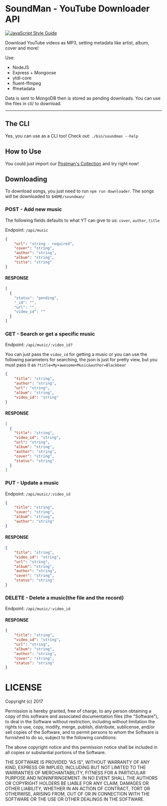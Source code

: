 # SoundMan - YouTube Downloader API

[![JavaScript Style Guide](https://img.shields.io/badge/code_style-standard-brightgreen.svg)](https://standardjs.com)

Download YouTube videos as MP3, setting metadata like artist, album, cover and more!

Use:
- NodeJS
- Express + Mongoose
- ytdl-core
- fluent-ffmpeg
- ffmetadata

Data is sent to MongoDB then is stored as pending downloads. You can use the files in cli/ to download.

-----------

## The CLI

Yes, you can use as a CLI too! 
Check out: `./bin/soundman --help`

## How to Use

You could just import our [Postman's Collection](Soundman.collection.json) and try right now!

## Downloading

To download songs, you just need to run `npm run downloader`. The songs will be downloaded to `$HOME/soundman/`

### POST - Add new music

The following fields defaults to what YT can give to us: `cover`, `author`, `title`

Endpoint: `/api/music`

```json
{
	"url": "string - required",
	"cover": "string",
	"author": "string",
	"album": "string",
	"title": "string"
}
```

#### RESPONSE

```js
[
  {
    "status": "pending",
    "_id": "",
    "url": "",
    "video_id": ""
  }
]
```

### GET - Search or get a specific music

Endpoint: `/api/music/:video_id?`

You can just pass the `video_id` for getting a music or you can use the following parameters for searching, the json is just for pretty view, but you must pass it as `?title=My+awesome+Music&author=Blackbear`

```json
{
	"title": "string",
	"author": "string",
	"url": "string",
	"album": "string",
	"video_id": "string"
}
```

#### RESPONSE

```json
[
  {
    "title": "string",
    "video_id": "string",
    "url": "string",
    "album": "string",
    "author": "string",
    "cover": "string",
    "status": "string"
  }
]
```

### PUT - Update a music

Endpoint: `/api/music/:video_id`

```json
{
	"title": "string",
	"cover": "string",
	"album": "string",
	"author": "string"
}
```

#### RESPONSE

```json
{
	"title": "string",
	"video_id": "string",
	"url": "string",
	"album": "string",
	"author": "string",
	"cover": "string",
	"status": "string"
}
```

### DELETE - Delete a music(the file and the record)

Endpoint: `/api/music/:video_id`

#### RESPONSE

```json
{
	"title": "string",
	"video_id": "string",
	"url": "string",
	"album": "string",
	"author": "string",
	"cover": "string",
	"status": "string"
}
```

# LICENSE

Copyright (c) 2017

Permission is hereby granted, free of charge, to any person obtaining a copy
of this software and associated documentation files (the "Software"), to deal
in the Software without restriction, including without limitation the rights
to use, copy, modify, merge, publish, distribute, sublicense, and/or sell
copies of the Software, and to permit persons to whom the Software is
furnished to do so, subject to the following conditions:

The above copyright notice and this permission notice shall be included in all
copies or substantial portions of the Software.

THE SOFTWARE IS PROVIDED "AS IS", WITHOUT WARRANTY OF ANY KIND, EXPRESS OR
IMPLIED, INCLUDING BUT NOT LIMITED TO THE WARRANTIES OF MERCHANTABILITY,
FITNESS FOR A PARTICULAR PURPOSE AND NONINFRINGEMENT. IN NO EVENT SHALL THE
AUTHORS OR COPYRIGHT HOLDERS BE LIABLE FOR ANY CLAIM, DAMAGES OR OTHER
LIABILITY, WHETHER IN AN ACTION OF CONTRACT, TORT OR OTHERWISE, ARISING FROM,
OUT OF OR IN CONNECTION WITH THE SOFTWARE OR THE USE OR OTHER DEALINGS IN THE
SOFTWARE.
